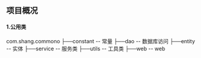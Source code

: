 ## 项目概况
#### 1.公用类
com.shang.commono
                ├──constant             -- 常量
                ├──dao                  -- 数据库访问
                ├──entity               -- 实体
                ├──service              -- 服务类
                ├──utils                -- 工具类
                ├──web                  -- web